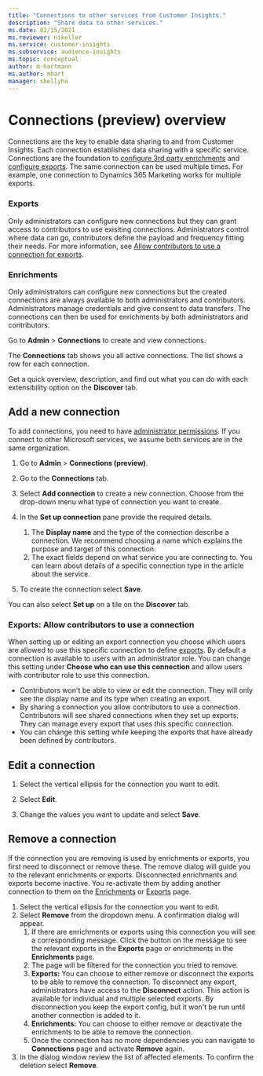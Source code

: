 ```yaml
---
title: "Connections to other services from Customer Insights."
description: "Share data to other services."
ms.date: 02/15/2021
ms.reviewer: nikeller
ms.service: customer-insights
ms.subservice: audience-insights
ms.topic: conceptual
author: m-hartmann
ms.author: mhart
manager: shellyha
---
```


# Connections (preview) overview

Connections are the key to enable data sharing to and from Customer Insights. Each connection establishes data sharing with a specific service. Connections are the foundation to [configure 3rd party enrichments](enrichment-hub.md) and [configure exports](export-destinations.md). The same connection can be used multiple times. For example, one connection to Dynamics 365 Marketing works for multiple exports.

### Exports
Only administrators can configure new connections but they can grant access to contributors to use exisiting connections. Administrators control where data can go, contributors define the payload and frequency fitting their needs. For more information, see [Allow contributors to use a connection for exports](#allow-contributors-to-use-a-connection-for-exports).

### Enrichments
Only administrators can configure new connections but the created connections are always available to both administrators and contributors. Administrators manage credentials and give consent to data transfers. The connections can then be used for enrichments by both administrators and contributors.
 

Go to **Admin** > **Connections** to create and view connections.

The **Connections** tab shows you all active connections. The list shows a row for each connection. 

Get a quick overview, description, and find out what you can do with each extensibility option on the **Discover** tab.
 

## Add a new connection

To add connections, you need to have [administrator permissions](permissions.md). If you connect to other Microsoft services, we assume both services are in the same organization.

1. Go to **Admin** > **Connections (preview)**.

1. Go to the **Connections** tab.

1. Select **Add connection** to create a new connection. Choose from the drop-down menu what type of connection you want to create.

1. In the **Set up connection** pane provide the required details. 
   1. The **Display name** and the type of the connection describe a connection. We recommend choosing a name which explains the purpose and target of this connection.
   1. The exact fields depend on what service you are connecting to. You can learn about details of a specific connection type in the article about the service.

1. To create the connection select **Save**.

You can also select **Set up** on a tile on the **Discover** tab.

### Exports: Allow contributors to use a connection 

When setting up or editing an export connection you choose which users are allowed to use this specific connection to define [exports](export-destinations.md). By default a connection is available to users with an administrator role. You can change this setting under **Choose who can use this connection** and allow users with contributor role to use this connection.

- Contributors won't be able to view or edit the connection. They will only see the display name and its type when creating an export.
- By sharing a connection you allow contributors to use a connection. Contributors will see shared connections when they set up exports. They can manage every export that uses this specific connection.
- You can change this setting while keeping the exports that have already been defined by contributors.

## Edit a connection

1. Select the vertical ellipsis for the connection you want to edit.

1. Select **Edit**.

1. Change the values you want to update and select **Save**.

## Remove a connection

If the connection you are removing is used by enrichments or exports, you first need to disconnect or remove these. The remove dialog will guide you to the relevant enrichments or exports. 
Disconnected enrichments and exports become inactive. You re-activate them by adding another connection to them on the [Enrichments](enrichment-hub.md) or [Exports](export-destinations.md) page.

1. Select the vertical ellipsis for the connection you want to edit.
1. Select **Remove** from the dropdown menu. A confirmation dialog will appear.
   1. If there are enrichments or exports using this connection you will see a corresponding message. Click the button on the message to see the relevant exports in the **Exports** page or enrichments in the **Enrichments** page.
   1. The page will be filtered for the connection you tried to remove. 
     1. **Exports:** You can choose to either remove or disconnect the exports to be able to remove the connection. To disconnect any export, administrators have access to the **Disconnect** action. This action is available for individual and multiple selected exports. By disconnection you keep the export config, but it won't be run until another connection is added to it.
     1. **Enrichments:** You can choose to either remove or deactivate the enrichments to be able to remove the connection. 
   1. Once the connection has no more dependencies you can navigate to **Connections** page and activate **Remove** again.
1. In the dialog window review the list of affected elements. To confirm the deletion select **Remove**.


